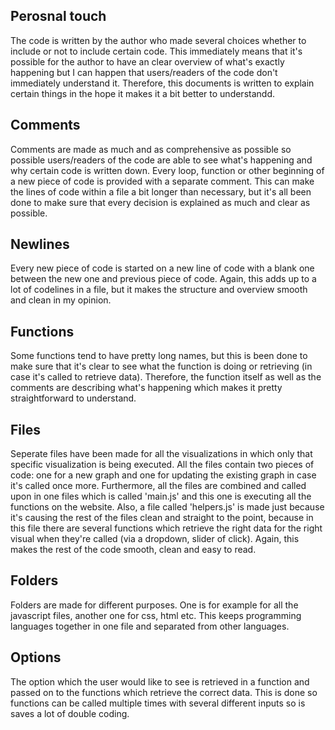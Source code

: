 ## Perosnal touch
The code is written by the author who made several choices whether to include or not to include certain code. This immediately means that it's possible for the author to have an clear overview of what's exactly happening but I can happen that users/readers of the code don't immediately understand it. Therefore, this documents is written to explain certain things in the hope it makes it a bit better to understandd.


## Comments

Comments are made as much and as comprehensive as possible so possible users/readers of the code are able to see what's happening and why certain code is written down. Every loop, function or other beginning of a new piece of code is provided with a separate comment. This can make the lines of code within a file a bit longer than necessary, but it's all been done to make sure that every decision is explained as much and clear as possible.


## Newlines

Every new piece of code is started on a new line of code with a blank one between the new one and previous piece of code. Again, this adds up to a lot of codelines in a file, but it makes the structure and overview smooth and clean in my opinion.


## Functions

Some functions tend to have pretty long names, but this is been done to make sure that it's clear to see what the function is doing or retrieving (in case it's called to retrieve data). Therefore, the function itself as well as the comments are describing what's happening which makes it pretty straightforward to understand.


## Files

Seperate files have been made for all the visualizations in which only that specific visualization is being executed. All the files contain two pieces of code: one for a new graph and one for updating the existing graph in case it's called once more.
Furthermore, all the files are combined and called upon in one files which is called 'main.js' and this one is executing all the functions on the website. Also, a file called 'helpers.js' is made just because it's causing the rest of the files clean and straight to the point, because in this file there are several functions which retrieve the right data for the right visual when they're called (via a dropdown, slider of click). Again, this makes the rest of the code smooth, clean and easy to read.


## Folders

Folders are made for different purposes. One is for example for all the javascript files, another one for css, html etc. This keeps programming languages together in one file and separated from other languages.


## Options

The option which the user would like to see is retrieved in a function and passed on to the functions which retrieve the correct data. This is done so functions can be called multiple times with several different inputs so is saves a lot of double coding. 
